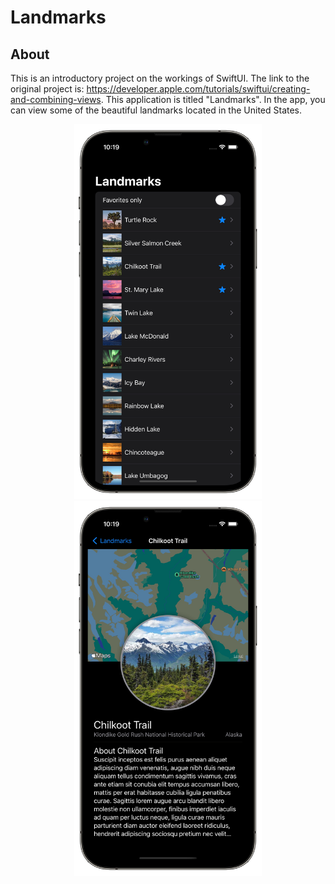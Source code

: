 # Landmarks

## About

This is an introductory project on the workings of SwiftUI. The link to the original project is: https://developer.apple.com/tutorials/swiftui/creating-and-combining-views. This application is titled "Landmarks". In the app, you can view some of the beautiful landmarks located in the United States.

<p align="center">
  <img width="300" height="600" src="./Images/main.png">
  <img width="300" height="600" src="./Images/detail.png">
</p>

